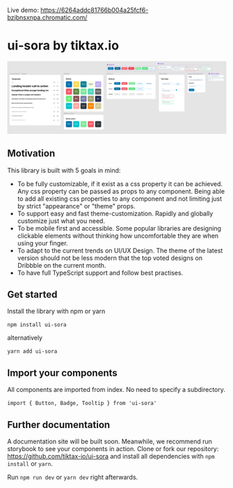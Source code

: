 Live demo: https://6264addc81766b004a25fcf6-bzjbnsxnpa.chromatic.com/

# ui-sora by tiktax.io

<img src='https://raw.githubusercontent.com/tiktax-io/ui-sora/c174353fb0fef60d915ef4d6c76276f5e238b296/sora-github-hero-2.png' />

## Motivation

This library is built with 5 goals in mind:

- To be fully customizable, if it exist as a css property it can be achieved. Any css property can be passed as props to any component. Being able to add all existing css properties to any component and not limiting just by strict "appearance" or "theme" props.
- To support easy and fast theme-customization. Rapidly and globally customize just what you need.
- To be mobile first and accessible. Some popular libraries are designing clickable elements without thinking how uncomfortable they are when using your finger.
- To adapt to the current trends on UI/UX Design. The theme of the latest version should not be less modern that the top voted designs on Dribbble on the current month.
- To have full TypeScript support and follow best practises.

## Get started

Install the library with npm or yarn

```
npm install ui-sora
```

alternatively

```
yarn add ui-sora
```

## Import your components

All components are imported from index. No need to specify a subdirectory.

```
import { Button, Badge, Tooltip } from 'ui-sora'
```

## Further documentation

A documentation site will be built soon. Meanwhile, we recommend run storybook to see your components in action. Clone or fork our repository: https://github.com/tiktax-io/ui-sora and install all dependencies with `npm install` or `yarn`.

Run `npm run dev` or `yarn dev` right afterwards.
